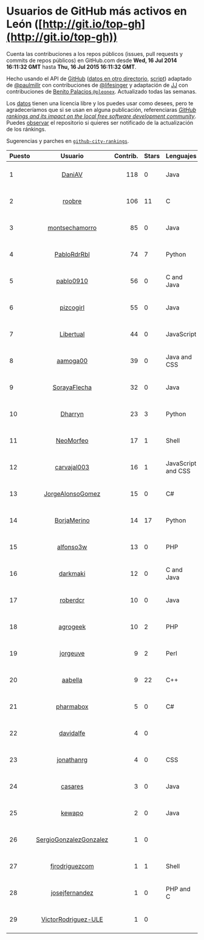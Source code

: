 # Usuarios de GitHub más activos en León ([http://git.io/top-gh](http://git.io/top-gh))



  Cuenta las contribuciones a los repos públicos (issues, pull requests y commits de repos públicos) en GitHub.com desde  **Wed, 16 Jul 2014 16:11:32 GMT** hasta **Thu, 16 Jul 2015 16:11:32 GMT**.

  Hecho usando el API de [GitHub](http://github.com) ([datos en otro directorio](https://github.com/JJ/top-github-users-data/tree/master/data), [script](https://github.com/JJ/top-github-users)) adaptado de [@paulmillr](https://github.com/paulmillr) con contribuciones de [@lifesinger](https://github.com/lifesinger) y adaptación de [JJ](http://jj.github.io) con contribuciones de [Benito Palacios `@pleonex`](http://github.com/pleonex). Actualizado todas las semanas.

  Los [datos](https://github.com/JJ/top-github-users-data/tree/master/data) tienen una licencia libre y los puedes usar como desees, pero te agradeceríamos que si se usan en alguna publicación, referenciaras [*GitHub rankings and its impact on the local free software development community*](https://thewinnower.com/papers/github-rankings-and-its-impact-on-the-local-free-software-development-community). Puedes [observar](https://github.com/JJ/top-github-users-data/subscription) el repositorio si quieres ser notificado de la actualización de los ránkings. 

  Sugerencias y parches en [`github-city-rankings`](http://github.com/JJ/github-city-rankings). 


| Puesto   |  Usuario  |Contrib.| Stars | Lenguajes   |      Lugar      |  Avatar  |
|----------|:---------:|-------:|-------|-------------|:---------------:|----------|
| 1 | [DaniAV](https://github.com/DaniAV) | 118 | 0 | Java | León | <img src='https://avatars0.githubusercontent.com/u/8928270?v=3&s=64' width="64" title='Daniel'> |
| 2 | [roobre](https://github.com/roobre) | 106 | 11 | C | León, Spain | <img src='https://avatars1.githubusercontent.com/u/969721?v=3&s=64' width="64" title='Roberto Santalla'> |
| 3 | [montsechamorro](https://github.com/montsechamorro) | 85 | 0 | Java | León | <img src='https://avatars3.githubusercontent.com/u/8928284?v=3&s=64' width="64" title='Montse Chamorro'> |
| 4 | [PabloRdrRbl](https://github.com/PabloRdrRbl) | 74 | 7 | Python | León (Spain) | <img src='https://avatars2.githubusercontent.com/u/7204331?v=3&s=64' width="64" title='Pablo Rodríguez Robles'> |
| 5 | [pablo0910](https://github.com/pablo0910) | 56 | 0 | C and Java | Salamanca, Castilla y León, Spain | <img src='https://avatars2.githubusercontent.com/u/10597157?v=3&s=64' width="64" title='Pablo Jimenez Tocino'> |
| 6 | [pizcogirl](https://github.com/pizcogirl) | 55 | 0 | Java | León | <img src='https://avatars1.githubusercontent.com/u/8928281?v=3&s=64' width="64" title='Julia Zuara Jimenez'> |
| 7 | [Libertual](https://github.com/Libertual) | 44 | 0 | JavaScript | León, Spain | <img src='https://avatars2.githubusercontent.com/u/9809302?v=3&s=64' width="64" title='Pedro Macías'> |
| 8 | [aamoga00](https://github.com/aamoga00) | 39 | 0 | Java and CSS | León | <img src='https://avatars1.githubusercontent.com/u/8928265?v=3&s=64' width="64" title='Alba Del Amo'> |
| 9 | [SorayaFlecha](https://github.com/SorayaFlecha) | 32 | 0 | Java | León | <img src='https://avatars3.githubusercontent.com/u/8928260?v=3&s=64' width="64" title='Soraya Flecha de la Puente'> |
| 10 | [Dharryn](https://github.com/Dharryn) | 23 | 3 | Python | León, Spain | <img src='https://avatars0.githubusercontent.com/u/9396382?v=3&s=64' width="64" title='Alejandro Rodríguez Monge'> |
| 11 | [NeoMorfeo](https://github.com/NeoMorfeo) | 17 | 1 | Shell | León, Spain | <img src='https://avatars1.githubusercontent.com/u/3766333?v=3&s=64' width="64" title='Guillermo Santos Melgar'> |
| 12 | [carvajal003](https://github.com/carvajal003) | 16 | 1 | JavaScript and CSS | León, Spain | <img src='https://avatars1.githubusercontent.com/u/11072825?v=3&s=64' width="64" title='Joseph Carvajal Deffitt'> |
| 13 | [JorgeAlonsoGomez](https://github.com/JorgeAlonsoGomez) | 15 | 0 | C# | Salamanca, Castilla y León, España | <img src='https://avatars0.githubusercontent.com/u/12047150?v=3&s=64' width="64" title='Jorge Alonso Gómez'> |
| 14 | [BorjaMerino](https://github.com/BorjaMerino) | 14 | 17 | Python | Spain (León) | <img src='https://avatars2.githubusercontent.com/u/1701534?v=3&s=64' width="64" title='Borja Merino'> |
| 15 | [alfonso3w](https://github.com/alfonso3w) | 13 | 0 | PHP | León | <img src='https://avatars1.githubusercontent.com/u/1320670?v=3&s=64' width="64" title='Alfonso Sánchez González'> |
| 16 | [darkmaki](https://github.com/darkmaki) | 12 | 0 | C and Java | Valladolid, Castilla y León, España | <img src='https://avatars3.githubusercontent.com/u/10024998?v=3&s=64' width="64" title='Roberto Ortega'> |
| 17 | [roberdcr](https://github.com/roberdcr) | 10 | 0 | Java | León | <img src='https://avatars1.githubusercontent.com/u/6849195?v=3&s=64' width="64" title='Rober de Castro'> |
| 18 | [agrogeek](https://github.com/agrogeek) | 10 | 2 | PHP | Arroyomolinos de León, Huelva | <img src='https://avatars3.githubusercontent.com/u/69480?v=3&s=64' width="64" title='Sebas MGC'> |
| 19 | [jorgeuve](https://github.com/jorgeuve) | 9 | 2 | Perl | León, Spain | <img src='https://avatars1.githubusercontent.com/u/726703?v=3&s=64' width="64" title='Jorge Valencia'> |
| 20 | [aabella](https://github.com/aabella) | 9 | 22 | C++ | León, Spain | <img src='https://avatars0.githubusercontent.com/u/1281929?v=3&s=64' width="64" title='Alfonso Abella'> |
| 21 | [pharmabox](https://github.com/pharmabox) | 5 | 0 | C# | León, Spain. | <img src='https://avatars0.githubusercontent.com/u/8374048?v=3&s=64' width="64" title='Pharmabox'> |
| 22 | [davidalfe](https://github.com/davidalfe) | 4 | 0 |  | León, Spain | <img src='https://avatars0.githubusercontent.com/u/3811072?v=3&s=64' width="64" title='David Alvarez'> |
| 23 | [jonathanrg](https://github.com/jonathanrg) | 4 | 0 | CSS | León | <img src='https://avatars1.githubusercontent.com/u/6638160?v=3&s=64' width="64" title='Jonathan'> |
| 24 | [casares](https://github.com/casares) | 3 | 0 | Java | León, España | <img src='https://avatars0.githubusercontent.com/u/11679030?v=3&s=64' width="64" title='Carlos J. Casares'> |
| 25 | [kewapo](https://github.com/kewapo) | 2 | 0 | Java | León - SPAIN | <img src='https://avatars2.githubusercontent.com/u/6522736?v=3&s=64' width="64" title='Luis Javier González Caballero'> |
| 26 | [SergioGonzalezGonzalez](https://github.com/SergioGonzalezGonzalez) | 1 | 0 |  | León, Spain | <img src='https://avatars2.githubusercontent.com/u/7228867?v=3&s=64' width="64" title='Sergio González González'> |
| 27 | [fjrodriguezcom](https://github.com/fjrodriguezcom) | 1 | 1 | Shell | León, Spain | <img src='https://avatars2.githubusercontent.com/u/1823531?v=3&s=64' width="64" title=''> |
| 28 | [josejfernandez](https://github.com/josejfernandez) | 1 | 0 | PHP and C | León, Spain | <img src='https://avatars1.githubusercontent.com/u/1663138?v=3&s=64' width="64" title='Jose J. Fernández'> |
| 29 | [VictorRodriguez-ULE](https://github.com/VictorRodriguez-ULE) | 1 | 0 |  | León, Spain | <img src='https://avatars1.githubusercontent.com/u/7995366?v=3&s=64' width="64" title='Víctor Rodríguez'> |
